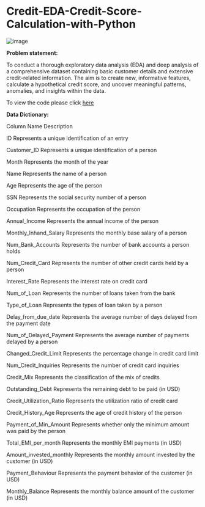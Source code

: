 # Credit-EDA-Credit-Score-Calculation-with-Python

![image](https://github.com/user-attachments/assets/1c073ff0-c454-41e9-a2ec-fb62293aa134)

**Problem statement:**

To conduct a thorough exploratory data analysis (EDA) and deep analysis of a comprehensive dataset containing basic customer details and extensive credit-related information. 
The aim is to create new, informative features, calculate a hypothetical credit score, and uncover meaningful patterns, anomalies, and insights within the data.

To view the code please click [here](https://github.com/vaishali071017/Credit-EDA-Credit-Score-Calculation-with-Python/blob/main/Credit_Risk_Analysis_and_Credit_Score.ipynb)

**Data Dictionary:**

Column Name	  Description

ID	 Represents a unique identification of an entry

Customer_ID	 Represents a unique identification of a person 

Month	 Represents the month of the year

Name	 Represents the name of a person

Age	 Represents the age of the person

SSN	 Represents the social security number of a person

Occupation	 Represents the occupation of the person

Annual_Income	 Represents the annual income of the person

Monthly_Inhand_Salary	 Represents the monthly base salary of a person

Num_Bank_Accounts	 Represents the number of bank accounts a person holds

Num_Credit_Card	 Represents the number of other credit cards held by a person

Interest_Rate	 Represents the interest rate on credit card

Num_of_Loan	 Represents the number of loans taken from the bank

Type_of_Loan	 Represents the types of loan taken by a person

Delay_from_due_date	 Represents the average number of days delayed from the payment date

Num_of_Delayed_Payment	 Represents the average number of payments delayed by a person

Changed_Credit_Limit	 Represents the percentage change in credit card limit

Num_Credit_Inquiries	 Represents the number of credit card inquiries

Credit_Mix	 Represents the classification of the mix of credits

Outstanding_Debt	 Represents the remaining debt to be paid (in USD)

Credit_Utilization_Ratio	 Represents the utilization ratio of credit card

Credit_History_Age	 Represents the age of credit history of the person

Payment_of_Min_Amount	 Represents whether only the minimum amount was paid by the person

Total_EMI_per_month	 Represents the monthly EMI payments (in USD)

Amount_invested_monthly	 Represents the monthly amount invested by the customer (in USD)

Payment_Behaviour	 Represents the payment behavior of the customer (in USD)

Monthly_Balance	 Represents the monthly balance amount of the customer (in USD)
